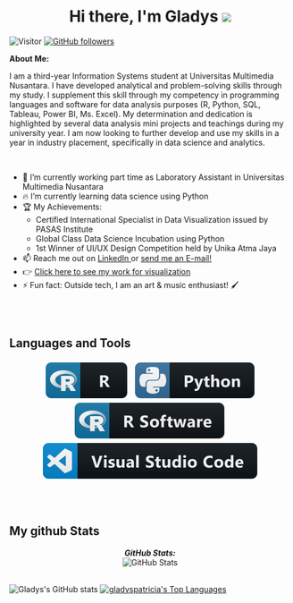 <div align="center">
   <h1>Hi there, I'm Gladys</a> <img src="https://media.giphy.com/media/hvRJCLFzcasrR4ia7z/giphy.gif" width="25px"> </h1>
</div>

![Visitor](https://visitor-badge.laobi.icu/badge?page_id=gladyspatricia.repoName) [![GitHub followers](https://img.shields.io/github/followers/gladyspatricia.svg?style=social&label=Follow)](https://github.com/gladyspatricia?tab=followers)<br/>

<strong>About Me:</strong><br>
<p>
I am a third-year Information Systems student at Universitas Multimedia Nusantara. I have developed analytical and problem-solving skills through my study. I supplement this skill through my competency in programming languages and software for data analysis purposes (R, Python, SQL, Tableau, Power BI, Ms. Excel). My determination and dedication is highlighted by several data analysis mini projects and teachings during my university year. I am now looking to further develop and use my skills in a year in industry placement, specifically in data science and analytics.
</p>

<br>

<ul>
   <li>🏢 I’m currently working part time as Laboratory Assistant in Universitas Multimedia Nusantara</li>
   <li>🔥 I’m currently learning data science using Python</li>
   <li>🏆 My Achievements:
      <ul>
         <li>Certified International Specialist in Data Visualization issued by PASAS Institute</li>
         <li>Global Class Data Science Incubation using Python</li>
         <li>1st Winner of UI/UX Design Competition held by Unika Atma Jaya</li>
      </ul>
   </li>
   <li>📫 Reach me out on <a href = "https://www.linkedin.com/in/gladyspatricia/"> LinkedIn </a> or <a href="mailto:gladysptc@gmail.com">send me an E-mail!</a></li>
   <li>👉 <a href = "https://public.tableau.com/app/profile/gladys.patricia">Click here to see my work for visualization</a>
   <li>⚡️ Fun fact: Outside tech, I am an art & music enthusiast! 🖌️</li>
</ul>

<br><br>
<h2>Languages and Tools</h2>
<p align="center">
  <!-- For more icons please follow  https://github.com/MikeCodesDotNET/ColoredBadges -->
  <img src="https://github.com/MikeCodesDotNET/ColoredBadges/blob/master/svg/dev/languages/r.svg" alt="r" style="vertical-align:top; margin:4px">    
  <img src="https://github.com/MikeCodesDotNET/ColoredBadges/blob/master/svg/dev/languages/python.svg" alt="python" style="vertical-align:top; margin:4px">
  <img src="https://github.com/MikeCodesDotNET/ColoredBadges/blob/master/svg/dev/languages/rsoftware.svg" alt="rstudio" style="vertical-align:top; margin:4px">
  <img src="https://github.com/MikeCodesDotNET/ColoredBadges/blob/master/svg/dev/tools/visualstudio_code.svg" alt="vscode" style="vertical-align:top; margin:4px">
</p>

<br><br>
<h2>My github Stats</h2>

<div>
   
  <p align="center">
  <b><em>GitHub Stats:</em></b> <br/>
    <img src="https://github-readme-streak-stats.herokuapp.com/?user=gladyspatricia" alt="GitHub Stats" /> <br/><br/>
  
</div>


![Gladys's GitHub stats](https://github-readme-stats.vercel.app/api?username=gladyspatricia&show_icons=truel) <a href="https://github.com/gladyspatricia/github-readme-stats"><img alt="gladyspatricia's Top Languages" src="https://github-readme-stats.vercel.app/api/top-langs/?username=gladyspatricia&langs_count=8&count_private=true" /></a>

